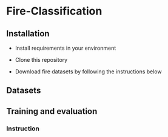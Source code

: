 # Fire-Classification
## Installation

* Install requirements in your environment 

* Clone this repository

* Download fire datasets by following the instructions below
## Datasets
## Training and evaluation


### Instruction
